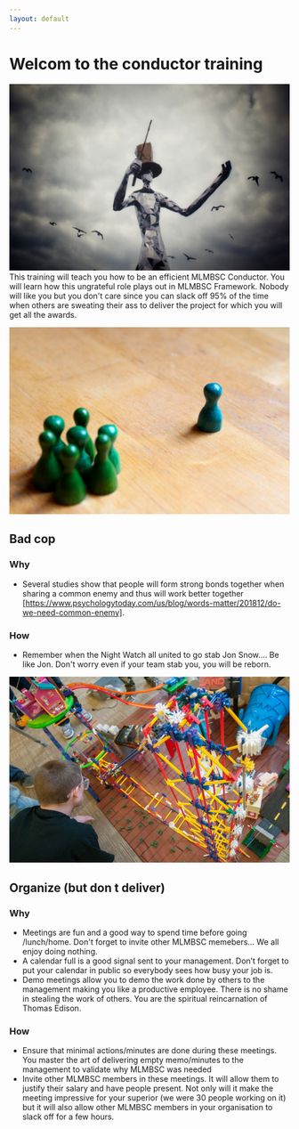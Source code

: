 ```yaml
---
layout: default
---
```


# Welcom to the conductor training
![Logo](/pictures/conductor.jpg)
This training will teach you how to be an efficient MLMBSC Conductor. You will learn how this ungrateful role plays out in MLMBSC Framework. Nobody will like you but you don't care since you can slack off 95% of the time when others are sweating their ass to deliver the project for which you will get all the awards. 

![Logo](/pictures/hate_focus.jpg)
## Bad cop
### Why 
* Several studies show that people will form strong bonds together when sharing a common enemy and thus will work better together [https://www.psychologytoday.com/us/blog/words-matter/201812/do-we-need-common-enemy].
### How
* Remember when the Night Watch all united to go stab Jon Snow…. Be like Jon. Don't worry even if your team stab you, you will be reborn.

![Logo](/pictures/goldberg.jpg)
## Organize (but don t deliver)
### Why
* Meetings are fun and a good way to spend time before going /lunch/home. Don't forget to invite other MLMBSC memebers... We all enjoy doing nothing.
* A calendar full is a good signal sent to your management. Don’t forget to put your calendar in public so everybody sees how busy your job is.
* Demo meetings allow you to demo the work done by others to the management making you like a productive employee. There is no shame in stealing the work of others. You are the spiritual reincarnation of Thomas Edison.

### How
* Ensure that minimal actions/minutes are done during these meetings. You master the art of delivering empty memo/minutes to the management to validate why MLMBSC was needed
* Invite other MLMBSC members in these meetings. It will allow them to justify their salary and have people present. Not only will it make the meeting impressive for your superior (we were 30 people working on it) but it will also allow other MLMBSC members in your organisation to slack off for a few hours.

